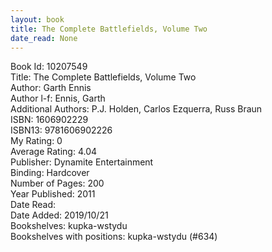 ```yaml
---
layout: book
title: The Complete Battlefields, Volume Two
date_read: None
---
```


Book Id: 10207549<br />
Title: The Complete Battlefields, Volume Two<br />
Author: Garth Ennis<br />
Author l-f: Ennis, Garth<br />
Additional Authors: P.J. Holden, Carlos Ezquerra, Russ Braun<br />
ISBN: 1606902229<br />
ISBN13: 9781606902226<br />
My Rating: 0<br />
Average Rating: 4.04<br />
Publisher: Dynamite Entertainment<br />
Binding: Hardcover<br />
Number of Pages: 200<br />
Year Published: 2011<br />
Date Read: <br />
Date Added: 2019/10/21<br />
Bookshelves: kupka-wstydu<br />
Bookshelves with positions: kupka-wstydu (#634)<br />


